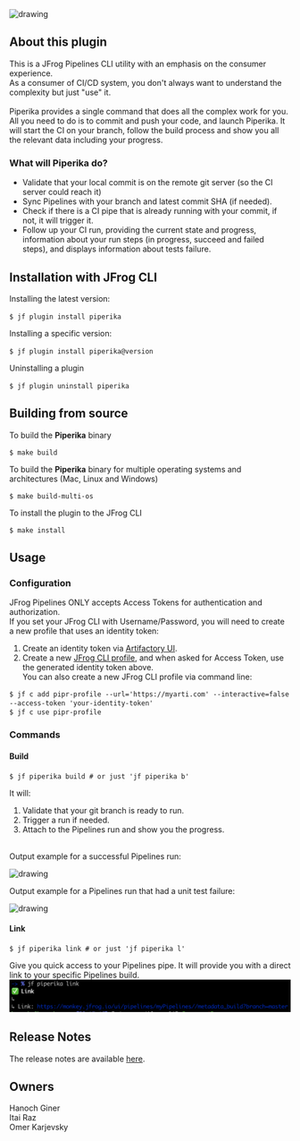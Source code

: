 <img src="assets/logo.png" alt="drawing" width="400" height="400"/>


## About this plugin
This is a JFrog Pipelines CLI utility with an emphasis on the consumer experience.</br>
As a consumer of CI/CD system, you don't always want to understand the complexity but just "use" it.</br></br>
Piperika provides a single command that does all the complex work for you.</br>
All you need to do is to commit and push your code, and launch Piperika. It will start the CI on your branch, follow the build process and show you all the relevant data including your progress. 

### What will Piperika do?
* Validate that your local commit is on the remote git server (so the CI server could reach it)
* Sync Pipelines with your branch and latest commit SHA (if needed).
* Check if there is a CI pipe that is already running with your commit, if not, it will trigger it.
* Follow up your CI run, providing the current state and progress, information about your run steps (in progress, succeed and failed steps), and displays information about tests failure.

## Installation with JFrog CLI
Installing the latest version:

`$ jf plugin install piperika`

Installing a specific version:

`$ jf plugin install piperika@version`

Uninstalling a plugin

`$ jf plugin uninstall piperika`

## Building from source
To build the **Piperika** binary
```shell
$ make build
```

To build the **Piperika** binary for multiple operating systems and architectures (Mac, Linux and Windows)
```shell
$ make build-multi-os
```

To install the plugin to the JFrog CLI
```shell
$ make install
```

## Usage
### Configuration
JFrog Pipelines ONLY accepts Access Tokens for authentication and authorization.</br>
If you set your JFrog CLI with Username/Password, you will need to create a new profile that uses an identity token: 
1. Create an identity token via [Artifactory UI](https://www.jfrog.com/confluence/display/JFROG/User+Profile#UserProfile-IdentityTokenidentitytoken). </br>
2. Create a new [JFrog CLI profile](https://jfrog.com/knowledge-base/how-to-configure-jfrog-cli-to-work-with-artifactory-video/), and when asked for Access Token, use the generated identity token above.</br>
You can also create a new JFrog CLI profile via command line:
```shell
$ jf c add pipr-profile --url='https://myarti.com' --interactive=false --access-token 'your-identity-token'
$ jf c use pipr-profile
```

### Commands
#### Build
```shell
$ jf piperika build # or just 'jf piperika b'
```

It will: 
1. Validate that your git branch is ready to run.
2. Trigger a run if needed.
3. Attach to the Pipelines run and show you the progress.
</br></br>

Output example for a successful Pipelines run:

<img src="assets/output_successful_run.png" alt="drawing"/>

Output example for a Pipelines run that had a unit test failure:

<img src="assets/output_test_failure.png" alt="drawing"/>

#### Link
```shell
$ jf piperika link # or just 'jf piperika l'
```
Give you quick access to your Pipelines pipe.
It will provide you with a direct link to your specific Pipelines build.
<img src="assets/output_link.png" alt="drawing"/>


## Release Notes
The release notes are available [here](RELEASE.md).

## Owners
Hanoch Giner</br>
Itai Raz</br>
Omer Karjevsky